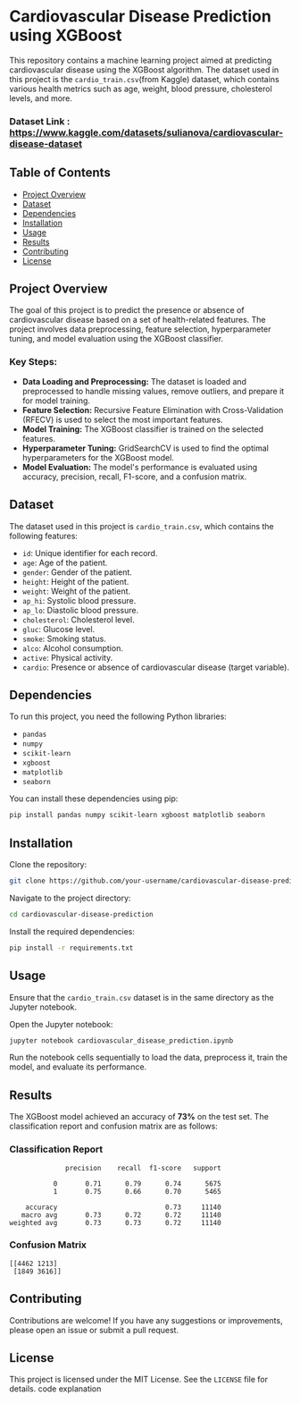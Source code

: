 # Cardiovascular Disease Prediction using XGBoost

This repository contains a machine learning project aimed at predicting cardiovascular disease using the XGBoost algorithm. The dataset used in this project is the `cardio_train.csv`(from Kaggle) dataset, which contains various health metrics such as age, weight, blood pressure, cholesterol levels, and more.

### Dataset Link : https://www.kaggle.com/datasets/sulianova/cardiovascular-disease-dataset

## Table of Contents
- [Project Overview](#project-overview)
- [Dataset](#dataset)
- [Dependencies](#dependencies)
- [Installation](#installation)
- [Usage](#usage)
- [Results](#results)
- [Contributing](#contributing)
- [License](#license)

## Project Overview
The goal of this project is to predict the presence or absence of cardiovascular disease based on a set of health-related features. The project involves data preprocessing, feature selection, hyperparameter tuning, and model evaluation using the XGBoost classifier.

### Key Steps:
- **Data Loading and Preprocessing:** The dataset is loaded and preprocessed to handle missing values, remove outliers, and prepare it for model training.
- **Feature Selection:** Recursive Feature Elimination with Cross-Validation (RFECV) is used to select the most important features.
- **Model Training:** The XGBoost classifier is trained on the selected features.
- **Hyperparameter Tuning:** GridSearchCV is used to find the optimal hyperparameters for the XGBoost model.
- **Model Evaluation:** The model's performance is evaluated using accuracy, precision, recall, F1-score, and a confusion matrix.

## Dataset
The dataset used in this project is `cardio_train.csv`, which contains the following features:

- `id`: Unique identifier for each record.
- `age`: Age of the patient.
- `gender`: Gender of the patient.
- `height`: Height of the patient.
- `weight`: Weight of the patient.
- `ap_hi`: Systolic blood pressure.
- `ap_lo`: Diastolic blood pressure.
- `cholesterol`: Cholesterol level.
- `gluc`: Glucose level.
- `smoke`: Smoking status.
- `alco`: Alcohol consumption.
- `active`: Physical activity.
- `cardio`: Presence or absence of cardiovascular disease (target variable).

## Dependencies
To run this project, you need the following Python libraries:

- `pandas`
- `numpy`
- `scikit-learn`
- `xgboost`
- `matplotlib`
- `seaborn`

You can install these dependencies using pip:

```bash
pip install pandas numpy scikit-learn xgboost matplotlib seaborn
```

## Installation
Clone the repository:

```bash
git clone https://github.com/your-username/cardiovascular-disease-prediction.git
```

Navigate to the project directory:

```bash
cd cardiovascular-disease-prediction
```

Install the required dependencies:

```bash
pip install -r requirements.txt
```

## Usage
Ensure that the `cardio_train.csv` dataset is in the same directory as the Jupyter notebook.

Open the Jupyter notebook:

```bash
jupyter notebook cardiovascular_disease_prediction.ipynb
```

Run the notebook cells sequentially to load the data, preprocess it, train the model, and evaluate its performance.

## Results
The XGBoost model achieved an accuracy of **73%** on the test set. The classification report and confusion matrix are as follows:

### Classification Report
```
              precision    recall  f1-score   support

           0       0.71      0.79      0.74      5675
           1       0.75      0.66      0.70      5465

    accuracy                           0.73     11140
   macro avg       0.73      0.72      0.72     11140
weighted avg       0.73      0.73      0.72     11140
```

### Confusion Matrix
```
[[4462 1213]
 [1849 3616]]
```

## Contributing
Contributions are welcome! If you have any suggestions or improvements, please open an issue or submit a pull request.

## License
This project is licensed under the MIT License. See the `LICENSE` file for details.
code explanation
